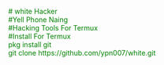<p style=color:green;>
# white Hacker<br>
#Yell Phone Naing<br>
#Hacking Tools For Termux <br>
#Install For Termux<br>
pkg install git<br>
git clone https://github.com/ypn007/white.git
</p>
